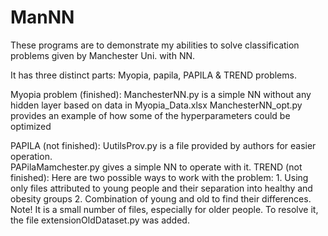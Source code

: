 # ManNN

These programs are to demonstrate my abilities to solve classification problems given by Manchester Uni. with NN.

It has three distinct parts: Myopia, papila, PAPILA & TREND problems.

  Myopia problem (finished):
    ManchesterNN.py is a simple NN without any hidden layer based on data in Myopia_Data.xlsx
    ManchesterNN_opt.py provides an example of how some of the hyperparameters could be optimized

  PAPILA (not finished):
      UutilsProv.py is a file provided by authors for easier operation.   
      PAPilaMamchester.py gives a simple NN to operate with it.
  TREND (not finished):
    Here are two possible ways to work with the problem:
    1. Using only files attributed to young people and their separation into healthy and obesity groups
    2. Combination of young and old to find their differences.
	  Note! It is a small number of files, especially for older people. To resolve it, the file extensionOldDataset.py was added. 
